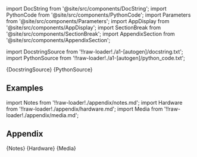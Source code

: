 
[//]: # (Custom component imports)

import DocString from '@site/src/components/DocString';
import PythonCode from '@site/src/components/PythonCode';
import Parameters from '@site/src/components/Parameters';
import AppDisplay from '@site/src/components/AppDisplay';
import SectionBreak from '@site/src/components/SectionBreak';
import AppendixSection from '@site/src/components/AppendixSection';

[//]: # (Docstring)

import DocstringSource from '!!raw-loader!./a1-[autogen]/docstring.txt';
import PythonSource from '!!raw-loader!./a1-[autogen]/python_code.txt';


<DocString>{DocstringSource}</DocString>
<PythonCode GLink='AI_ML/CLASSIFICATION/TRAIN_TEST_SPLIT/TRAIN_TEST_SPLIT.py'>{PythonSource}</PythonCode>


<SectionBreak />

    

[//]: # (Examples)

## Examples

<AppDisplay 
  GLink='AI_ML/CLASSIFICATION/TRAIN_TEST_SPLIT'
  nodeLabel='TRAIN_TEST_SPLIT'>
</AppDisplay>

<SectionBreak />

    

[//]: # (Appendix)

import Notes from '!!raw-loader!./appendix/notes.md';
import Hardware from '!!raw-loader!./appendix/hardware.md';
import Media from '!!raw-loader!./appendix/media.md';

## Appendix

<AppendixSection index={0} folderPath='nodes/AI_ML/CLASSIFICATION/TRAIN_TEST_SPLIT/appendix/'>{Notes}</AppendixSection>
<AppendixSection index={1} folderPath='nodes/AI_ML/CLASSIFICATION/TRAIN_TEST_SPLIT/appendix/'>{Hardware}</AppendixSection>
<AppendixSection index={2} folderPath='nodes/AI_ML/CLASSIFICATION/TRAIN_TEST_SPLIT/appendix/'>{Media}</AppendixSection>


